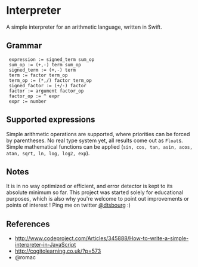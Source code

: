 Interpreter
===========

A simple interpreter for an arithmetic language, written in Swift.

## Grammar

```
 expression := signed_term sum_op
 sum_op := (+,-) term sum_op
 signed_term := (+,-) term
 term := factor term_op
 term_op := (*,/) factor term_op
 signed_factor := (+/-) factor
 factor := argument factor_op
 factor_op := ^ expr
 expr := number
 ```
 
## Supported expressions
 
 Simple arithmetic operations are supported, where priorities can be forced by parentheses. No real type system yet,
 all results come out as ```Float```s. Simple mathematical functions can be applied
 (```sin, cos, tan, asin, acos, atan, sqrt, ln, log, log2, exp```).
 
## Notes
 
 It is in no way optimized or efficient, and error detector is kept to its absolute minimum so far.
 This project was started solely for educational purposes, which is also why you're welcome to 
 point out improvements or points of interest ! Ping me on twitter [@dtsbourg](https://twitter.com/dtsbourg) :)
 
## References
 
 * http://www.codeproject.com/Articles/345888/How-to-write-a-simple-interpreter-in-JavaScript
 * http://cogitolearning.co.uk/?p=573
 * @romac 
 

